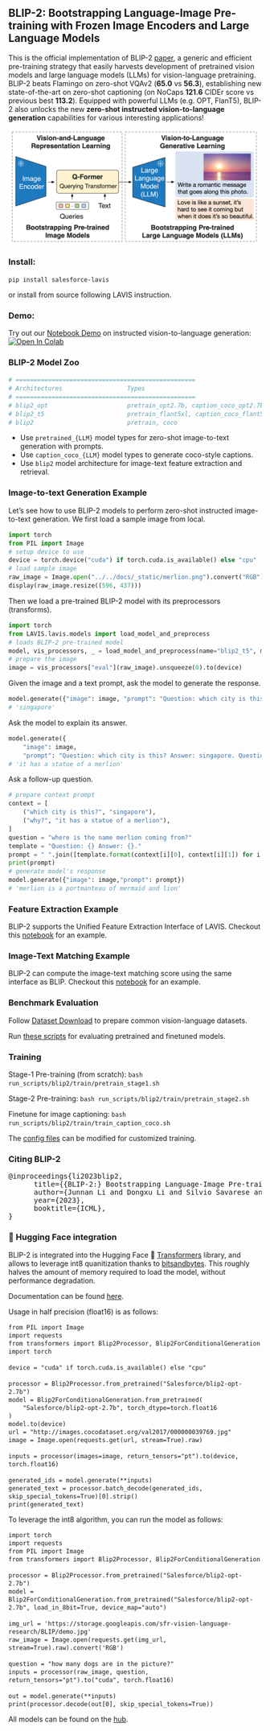 ## BLIP-2: Bootstrapping Language-Image Pre-training with Frozen Image Encoders and Large Language Models
This is the official implementation of BLIP-2 [paper](https://arxiv.org/abs/2301.12597), a generic and efficient pre-training strategy that easily harvests development of pretrained vision models and large language models (LLMs) for vision-language pretraining. BLIP-2 beats Flamingo on zero-shot VQAv2 (**65.0** vs **56.3**), establishing new state-of-the-art on zero-shot captioning (on NoCaps **121.6** CIDEr score vs previous best **113.2**). Equipped with powerful LLMs (e.g. OPT, FlanT5), BLIP-2 also unlocks the new **zero-shot instructed vision-to-language generation** capabilities for various interesting applications!

<img src="blip2_illustration.png" width="500">

### Install:
```
pip install salesforce-lavis
```
or install from source following LAVIS instruction.

### Demo:
Try out our [Notebook Demo](https://github.com/salesforce/LAVIS/blob/main/examples/blip2_instructed_generation.ipynb) on instructed vision-to-language generation: [![Open In Colab](https://colab.research.google.com/assets/colab-badge.svg)](https://colab.research.google.com/github/salesforce/LAVIS/blob/main/examples/blip2_instructed_generation.ipynb)


### BLIP-2 Model Zoo 
```python
# ==================================================
# Architectures                  Types
# ==================================================
# blip2_opt                      pretrain_opt2.7b, caption_coco_opt2.7b, pretrain_opt6.7b, caption_coco_opt6.7b
# blip2_t5                       pretrain_flant5xl, caption_coco_flant5xl, pretrain_flant5xxl
# blip2                          pretrain, coco
```
- Use ```pretrained_{LLM}``` model types for zero-shot image-to-text generation with prompts.
- Use ```caption_coco_{LLM}``` model types to generate coco-style captions.
- Use ```blip2``` model architecture for image-text feature extraction and retrieval.

### Image-to-text Generation Example
Let’s see how to use BLIP-2 models to perform zero-shot instructed image-to-text generation. We first load a sample image from local.
```python
import torch
from PIL import Image
# setup device to use
device = torch.device("cuda") if torch.cuda.is_available() else "cpu"
# load sample image
raw_image = Image.open("../../docs/_static/merlion.png").convert("RGB")
display(raw_image.resize((596, 437)))
```

Then we load a pre-trained BLIP-2 model with its preprocessors (transforms).
```python
import torch
from LAVIS.lavis.models import load_model_and_preprocess
# loads BLIP-2 pre-trained model
model, vis_processors, _ = load_model_and_preprocess(name="blip2_t5", model_type="pretrain_flant5xxl", is_eval=True, device=device)
# prepare the image
image = vis_processors["eval"](raw_image).unsqueeze(0).to(device)
```

Given the image and a text prompt, ask the model to generate the response.
```python
model.generate({"image": image, "prompt": "Question: which city is this? Answer:"})
# 'singapore'
```

Ask the model to explain its answer.
```python
model.generate({
    "image": image,
    "prompt": "Question: which city is this? Answer: singapore. Question: why?"})
# 'it has a statue of a merlion'    
```




Ask a follow-up question.
```python
# prepare context prompt
context = [
    ("which city is this?", "singapore"),
    ("why?", "it has a statue of a merlion"),
]
question = "where is the name merlion coming from?"
template = "Question: {} Answer: {}."
prompt = " ".join([template.format(context[i][0], context[i][1]) for i in range(len(context))]) + " Question: " + question + " Answer:"
print(prompt)
# generate model's response
model.generate({"image": image,"prompt": prompt})
# 'merlion is a portmanteau of mermaid and lion'
```

### Feature Extraction Example
BLIP-2 supports the Unified Feature Extraction Interface of LAVIS. Checkout this [notebook](https://github.com/salesforce/LAVIS/blob/3446bac20c5646d35ae383ebe6d13cec4f8b00cb/examples/blip2_feature_extraction.ipynb) for an example.

### Image-Text Matching Example
BLIP-2 can compute the image-text matching score using the same interface as BLIP. Checkout this [notebook](https://github.com/salesforce/LAVIS/blob/3446bac20c5646d35ae383ebe6d13cec4f8b00cb/examples/blip2_image_text_matching.ipynb) for an example. 

### Benchmark Evaluation 
Follow [Dataset Download](https://opensource.salesforce.com/LAVIS//latest/getting_started.html#auto-downloading-and-loading-datasets) to prepare common vision-language datasets.

Run [these scripts](https://github.com/salesforce/LAVIS/tree/main/run_scripts/blip2/eval) for evaluating pretrained and finetuned models. 

### Training
Stage-1 Pre-training (from scratch): 
```bash run_scripts/blip2/train/pretrain_stage1.sh```

Stage-2 Pre-training: 
```bash run_scripts/blip2/train/pretrain_stage2.sh```

Finetune for image captioning: 
```bash run_scripts/blip2/train/train_caption_coco.sh```

The [config files](https://github.com/salesforce/LAVIS/tree/main/lavis/projects/blip2/train) can be modified for customized training.

### Citing BLIP-2
<pre>
@inproceedings{li2023blip2,
      title={{BLIP-2:} Bootstrapping Language-Image Pre-training with Frozen Image Encoders and Large Language Models}, 
      author={Junnan Li and Dongxu Li and Silvio Savarese and Steven Hoi},
      year={2023},
      booktitle={ICML},
}</pre>

###  🤗 Hugging Face integration

BLIP-2 is integrated into the Hugging Face 🤗 [Transformers](https://github.com/huggingface/transformers) library, and allows to leverage int8 quanitization thanks to [bitsandbytes](https://github.com/TimDettmers/bitsandbytes). This roughly halves the amount of memory required to load the model, without performance degradation.

Documentation can be found [here](https://huggingface.co/docs/transformers/main/model_doc/blip-2).

Usage in half precision (float16) is as follows:

```
from PIL import Image
import requests
from transformers import Blip2Processor, Blip2ForConditionalGeneration
import torch

device = "cuda" if torch.cuda.is_available() else "cpu"

processor = Blip2Processor.from_pretrained("Salesforce/blip2-opt-2.7b")
model = Blip2ForConditionalGeneration.from_pretrained(
    "Salesforce/blip2-opt-2.7b", torch_dtype=torch.float16
)
model.to(device)
url = "http://images.cocodataset.org/val2017/000000039769.jpg"
image = Image.open(requests.get(url, stream=True).raw)

inputs = processor(images=image, return_tensors="pt").to(device, torch.float16)

generated_ids = model.generate(**inputs)
generated_text = processor.batch_decode(generated_ids, skip_special_tokens=True)[0].strip()
print(generated_text)
```

To leverage the int8 algorithm, you can run the model as follows:

```
import torch
import requests
from PIL import Image
from transformers import Blip2Processor, Blip2ForConditionalGeneration

processor = Blip2Processor.from_pretrained("Salesforce/blip2-opt-2.7b")
model = Blip2ForConditionalGeneration.from_pretrained("Salesforce/blip2-opt-2.7b", load_in_8bit=True, device_map="auto")

img_url = 'https://storage.googleapis.com/sfr-vision-language-research/BLIP/demo.jpg' 
raw_image = Image.open(requests.get(img_url, stream=True).raw).convert('RGB')

question = "how many dogs are in the picture?"
inputs = processor(raw_image, question, return_tensors="pt").to("cuda", torch.float16)

out = model.generate(**inputs)
print(processor.decode(out[0], skip_special_tokens=True))
```

All models can be found on the [hub](https://huggingface.co/models?other=blip-2).
